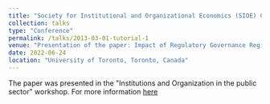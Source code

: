 ```yaml
---
title: "Society for Institutional and Organizational Economics (SIOE) Conference 2022"
collection: talks
type: "Conference"
permalink: /talks/2013-03-01-tutorial-1
venue: "Presentation of the paper: Impact of Regulatory Governance Regimes on Renewable Energies: An empirical analysis of European National Regulatory Agencies from 2013 to 2018."
date: 2022-06-24
location: "University of Toronto, Toronto, Canada"
---
```


The paper was presented in the "Institutions and Organization in the public sector" workshop. For more information [here](https://sioe.org/conference/2022/program-at-a-glance)
